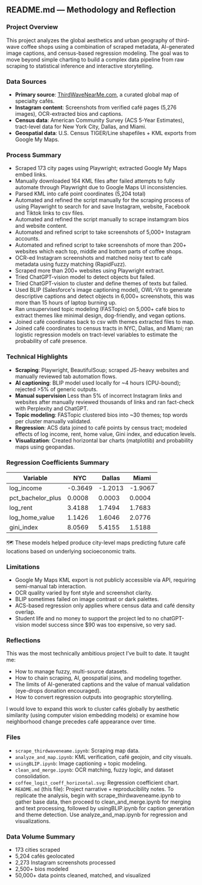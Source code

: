 ## README.md — Methodology and Reflection

### Project Overview
This project analyzes the global aesthetics and urban geography of third-wave coffee shops using a combination of scraped metadata, AI-generated image captions, and census-based regression modeling. The goal was to move beyond simple charting to build a complex data pipeline from raw scraping to statistical inference and interactive storytelling.

### Data Sources
- **Primary source**: [ThirdWaveNearMe.com](https://thirdwavenearme.com), a curated global map of specialty cafés.
- **Instagram content**: Screenshots from verified café pages (5,276 images), OCR-extracted bios and captions.
- **Census data**: American Community Survey (ACS 5-Year Estimates), tract-level data for New York City, Dallas, and Miami.
- **Geospatial data**: U.S. Census TIGER/Line shapefiles + KML exports from Google My Maps.

### Process Summary
- Scraped 173 city pages using Playwright; extracted Google My Maps embed links.
- Manually downloaded 164 KML files after failed attempts to fully automate through Playwright due to Google Maps UI inconsistencies.
- Parsed KML into café point coordinates (5,204 total)
- Automated and refined the script manually for the scraping process of using Playwright to search for and save Instagram, website, Facebook and Tiktok links to csv files.
- Automated and refined the script manually to scrape instamgram bios and website content.
- Automated and refined script to take screenshots of 5,000+ Instagram accounts.
- Automated and refined script to take screenshots of more than 200+ websites which each top, middle and bottom parts of coffee shops.
- OCR-ed Instagram screenshots and matched noisy text to café metadata using fuzzy matching (RapidFuzz).
- Scraped more than 200+ websites using Playwright extract.
- Tried ChatGPT-vision model to detect objects but failed.
- Tried ChatGPT-vision to cluster and define themes of texts but failed. 
- Used BLIP (Salesforce's image captioning model), OWL-Vit to generate descriptive captions and detect objects in 6,000+ screenshots, this was more than 15 hours of laptop burning up. 
- Ran unsupervised topic modeling (FASTopic) on 5,000+ café bios to extract themes like minimal design, dog-friendly, and vegan options.
- Joined café coordinates back to csv with themes extracted files to map. 
- Joined café coordinates to census tracts in NYC, Dallas, and Miami; ran logistic regression models on tract-level variables to estimate the probability of café presence.

### Technical Highlights
- **Scraping**: Playwright, BeautifulSoup; scraped JS-heavy websites and manually reviewed tab automation flows.
- **AI captioning**: BLIP model used locally for ~4 hours (CPU-bound); rejected >5% of generic outputs.
- **Manual supervision** Less than 5% of incorrect Instagram links and websites after manually reviewed thousands of links and ran fact-check with Perplexity and ChatGPT.
- **Topic modeling**: FASTopic clustered bios into ~30 themes; top words per cluster manually validated.
- **Regression**: ACS data joined to café points by census tract; modeled effects of log income, rent, home value, Gini index, and education levels.
- **Visualization**: Created horizontal bar charts (matplotlib) and probability maps using geopandas.

### Regression Coefficients Summary
| Variable              | NYC     | Dallas | Miami  |
|-----------------------|---------|--------|--------|
| log_income            | -0.3649 | -1.2013| -1.9067|
| pct_bachelor_plus     | 0.0008  | 0.0003 | 0.0004 |
| log_rent              | 3.4188  | 1.7494 | 1.7683 |
| log_home_value        | 1.1426  | 1.6046 | 2.0776 |
| gini_index            | 8.0569  | 5.4155 | 1.5188 |

🗺️ These models helped produce city-level maps predicting future café locations based on underlying socioeconomic traits.

### Limitations
- Google My Maps KML export is not publicly accessible via API, requiring semi-manual tab interaction.
- OCR quality varied by font style and screenshot clarity.
- BLIP sometimes failed on image contrast or dark palettes.
- ACS-based regression only applies where census data and café density overlap.
- Student life and no money to support the project led to no chatGPT-vision model success since $90 was too expensive, so very sad. 

### Reflections
This was the most technically ambitious project I’ve built to date. It taught me:
- How to manage fuzzy, multi-source datasets.
- How to chain scraping, AI, geospatial joins, and modeling together.
- The limits of AI-generated captions and the value of manual validation (eye-drops donation encouraged).
- How to convert regression outputs into geographic storytelling.

I would love to expand this work to cluster cafés globally by aesthetic similarity (using computer vision embedding models) or examine how neighborhood change precedes café appearance over time.

### Files
- `scrape_thirdwaveneame.ipynb`: Scraping map data.
- `analyze_and_map.ipynb`: KML verification, café geojoin, and city visuals.
- `usingBLIP.ipynb`: Image captioning + topic modeling.
- `clean_and_merge.ipynb`: OCR matching, fuzzy logic, and dataset consolidation.
- `coffee_logit_coeff_horizontal.svg`: Regression coefficient chart.
- `README.md` (this file): Project narrative + reproducibility notes.
To replicate the analysis, begin with scrape_thirdwaveneame.ipynb to gather base data, then proceed to clean_and_merge.ipynb for merging and text processing, followed by usingBLIP.ipynb for caption generation and theme detection. Use analyze_and_map.ipynb for regression and visualizations.

### Data Volume Summary
- 173 cities scraped
- 5,204 cafés geolocated
- 2,273 Instagram screenshots processed
- 2,500+ bios modeled
- 50,000+ data points cleaned, matched, and visualized


